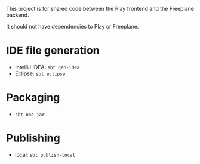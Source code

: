 This project is for shared code between the Play frontend and the Freeplane backend.

It should not have dependencies to Play or Freeplane.


# IDE file generation
* IntelliJ IDEA: `sbt gen-idea`
* Eclipse: `sbt eclipse`

# Packaging
* `sbt one-jar`

# Publishing
* local: `sbt publish-local`